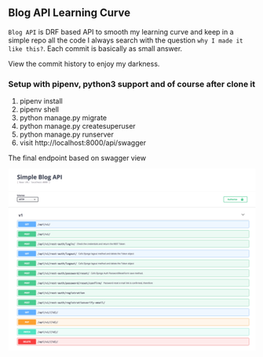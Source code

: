 ## Blog API Learning Curve

`Blog API` is DRF based API to smooth my learning curve and keep in a simple repo
all the code I always search with the question `why I made it like this?`.
Each commit is basically as small answer.

View the commit history to enjoy my darkness.

### Setup with pipenv, python3 support and of course after clone it

1. pipenv install
2. pipenv shell
3. python manage.py migrate
4. python manage.py createsuperuser
4. python manage.py runserver
5. visit http://localhost:8000/api/swagger

The final endpoint based on swagger view

![simple_blog_api_swagger](simple_blog_api_swagger.png)
